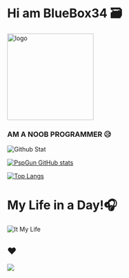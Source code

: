 # Hi am BlueBox34 🗃️

<img src="./image/okayu.gif" alt="logo" style="width:200px;"/>

### AM A NOOB PROGRAMMER 😥

![Github Stat](https://github-profile-summary-cards.vercel.app/api/cards/profile-details?username=BlueBox34&theme=dracula)

[![PspGun GitHub stats](https://github-readme-stats.vercel.app/api?username=PspGun&show_icons=true&theme=material-palenight&count_private=true)]()

[![Top Langs](https://github-readme-stats.vercel.app/api/top-langs/?username=PspGun&layout=compact&theme=material-palenight&layout=compact&langs_count=7)]()

# My Life in a Day!🎧

![It My Life](https://spotify-recently-played-readme.vercel.app/api?user=9nrg1rn0you71xebktkn0uj6z)

## ❤️

<img src="./image/suisei.gif">

<!--
**BlueBox34/BlueBox34** is a ✨ _special_ ✨ repository because its `README.md` (this file) appears on your GitHub profile.

Here are some ideas to get you started:

- 🔭 I’m currently working on ...
- 🌱 I’m currently learning ...
- 👯 I’m looking to collaborate on ...
- 🤔 I’m looking for help with ...
- 💬 Ask me about ...
- 📫 How to reach me: ...
- 😄 Pronouns: ...
- ⚡ Fun fact: ...
-->
